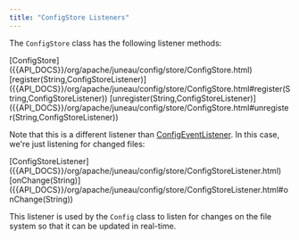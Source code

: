 ```yaml
---
title: "ConfigStore Listeners"
---
```


The `ConfigStore` class has the following listener methods:

<tree>
<node-0><java-class>[ConfigStore]({{API_DOCS}}/org/apache/juneau/config/store/ConfigStore.html)</java-class></node-0>
<node-1><java-method>[register(String,ConfigStoreListener)]({{API_DOCS}}/org/apache/juneau/config/store/ConfigStore.html#register(String,ConfigStoreListener))</java-method></node-1>
<node-1><java-method>[unregister(String,ConfigStoreListener)]({{API_DOCS}}/org/apache/juneau/config/store/ConfigStore.html#unregister(String,ConfigStoreListener))</java-method></node-1>
</tree>

Note that this is a different listener than [ConfigEventListener]({{API_DOCS}}/org/apache/juneau/config/event/ConfigEventListener.html).
In this case, we're just listening for changed files:

<tree>
<node-0><java-class>[ConfigStoreListener]({{API_DOCS}}/org/apache/juneau/config/store/ConfigStoreListener.html)</java-class></node-0>
<node-1><java-method>[onChange(String)]({{API_DOCS}}/org/apache/juneau/config/store/ConfigStoreListener.html#onChange(String))</java-method></node-1>
</tree>

This listener is used by the `Config` class to listen for changes on the file system so that it can be updated in real-time.
